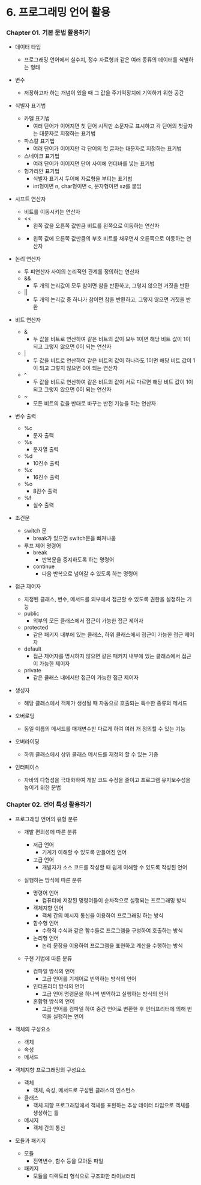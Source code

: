 # 6. 프로그래밍 언어 활용

### Chapter 01. 기본 문법 활용하기

- 데이터 타입
    - 프로그래밍 언어에서 실수치, 정수 자료형과 같은 여러 종류의 데이터를 식별하는 형태
    
- 변수
    - 저장하고자 하는 개념이 있을 때 그 값을 주기억장치에 기억하기 위한 공간
    
- 식별자 표기법
    - 카멜 표기법
        - 여러 단어가 이어지면 첫 단어 시작만 소문자로 표시하고 각 단어의 첫글자는 대문자로 지정하는 표기법
    - 파스칼 표기법
        - 여러 단어가 이어지만 각 단어의 첫 글자는 대문자로 지정하는 표기법
    - 스네이크 표기법
        - 여러 단어가 이어지면 단어 사이에 언더바를 넣는 표기법
    - 헝가리안 표기법
        - 식별자 표기시 두어에 자료형을 부티는 표기법
        - int형이면 n, char형이면 c, 문자형이면 sz를 붙임
    
- 시프트 연산자
    - 비트를 이동시키는 연산자
    - <<
        - 왼쪽 값을 오른쪽 값만큼 비트를 왼쪽으로 이동하는 연산자
    - >>
        - 왼쪽 값에 오른쪽 값만큼의 부호 비트를 채우면서 오른쪽으로 이동하는 연산자
        
- 논리 연산자
    - 두 피연산자 사이의 논리적인 관계를 정의하는 연산자
    - &&
        - 두 개의 논리값이 모두 참이면 참을 반환하고, 그렇지 않으면 거짓을 반환
    - ||
        - 두 개의 논리값 중 하나가 참이면 참을 반환하고, 그렇지 않으면 거짓을 반환
    
- 비트 연산자
    - &
        - 두 값을 비트로 연산하여 같은 비트의 값이 모두 1이면 해당 비트 값이 1이 되고 그렇지 않으면 0이 되는 연산자
    - |
        - 두 값을 비트로 연산하여 같은 비트의 값이 하나라도 1이면 해당 비트 값이 1이 되고 그렇지 않으면 0이 되는 연산자
    - ^
        - 두 값을 비트로 연산하여 같은 비트의 값이 서로 다르면 해당 비트 값이 1이 되고 그렇지 않으면 0이 되는 연산자
    - ~
        - 모든 비트의 값을 반대로 바꾸는 반전 기능을 하는 연산자
        
- 변수 출력
    - %c
        - 문자 출력
    - %s
        - 문자열 출력
    - %d
        - 10진수 출력
    - %x
        - 16진수 출력
    - %o
        - 8진수 출력
    - %f
        - 실수 출력
        
- 조건문
    - switch 문
        - break가 있으면 switch문을 빠져나옴
    - 루프 제어 명령어
        - break
            - 반복문을 중지하도록 하는 명령어
        - continue
            - 다음 반복으로 넘어갈 수 있도록 하는 명령어
        

- 접근 제어자
    - 지정된 클래스, 변수, 메서드를 외부에서 접근할 수 있도록 권한을 설정하는 기능
    - public
        - 외부의 모든 클래스에서 접근이 가능한 접근 제어자
    - protected
        - 같은 패키지 내부에 있는 클래스, 하위 클래스에서 접근이 가능한 접근 제어자
    - default
        - 접근 제어자를 명시하지 않으면 같은 패키지 내부에 있는 클래스에서 접근이 가능한 제어자
    - private
        - 같은 클래스 내에서만 접근이 가능한 접근 제어자
    
- 생성자
    - 해당 클래스에서 객체가 생성될 때 자동으로 호출되는 특수한 종류의 메서드

- 오버로딩
    - 동일 이름의 메서드를 매개변수만 다르게 하여 여러 개 정의할 수 있는 기능
    
- 오버라이딩
    - 하위 클래스에서 상위 클래스 메서드를 재정의 할 수 있는 기증
    
- 인터페이스
    - 자바의 다형성을 극대화하여 개발 코드 수정을 줄이고 프로그램 유지보수성을 높이기 위한 문법
    

### Chapter 02. 언어 특성 활용하기

- 프로그래밍 언어의 유형 분류
    - 개발 편의성에 따른 분류
        - 저급 언어
            - 기계가 이해할 수 있도록 만들어진 언어
        - 고급 언어
            - 개발자가 소스 코드를 작성할 때 쉽게 이해할 수 있도록 작성된 언어
    
    - 실행하는 방식에 따른 분류
        - 명령어 언어
            - 컴퓨터에 저장된 명령어들이 순차적으로 실행되는 프로그래밍 방식
        - 객체지향 언어
            - 객체 간의 메시지 통신을 이용하여 프로그래밍 하는 방식
        - 함수형 언어
            - 수학적 수식과 같은 함수들로 프로그램을 구성하여 호출하는 방식
        - 논리형 언어
            - 논리 문장을 이용하여 프로그램을 표현하고 계산을 수행하는 방식
        
    - 구현 기법에 따른 분류
        - 컴파일 방식의 언어
            - 고급 언어를 기계어로 번역하는 방식의 언어
        - 인터프리터 방식의 언어
            - 고급 언어 명령문을 하나씩 번역하고 실행하는 방식의 언어
        - 혼합형 방식의 언어
            - 고급 언어를 컴파일 하여 중간 언어로 변환한 후 인터프리터에 의해 번역을 실행하는 언어
            
- 객체의 구성요소
    - 객체
    - 속성
    - 메서드

- 객체지향 프로그래밍의 구성요소
    - 객체
        - 객체, 속성, 메서드로 구성된 클래스의 인스턴스
    - 클래스
        - 객체 지향 프로그래밍에서 객체를 표현하는 추상 데이터 타입으로 객체를 생성하는 틀
    - 메시지
        - 객체 간의 통신
        
- 모듈과 패키지
    - 모듈
        - 전역변수, 함수 등을 모아둔 파일
    - 패키지
        - 모듈을 디렉토리 형식으로 구조화한 라이브러리
